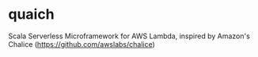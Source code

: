 # quaich
Scala Serverless Microframework for AWS Lambda, inspired by Amazon's Chalice (https://github.com/awslabs/chalice)
